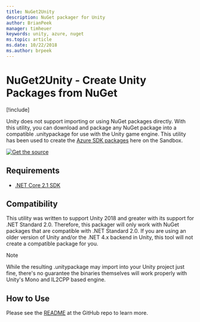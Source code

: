 ```yaml
---
title: NuGet2Unity
description: NuGet packager for Unity
author: BrianPeek
manager: timheuer
keywords: unity, azure, nuget
ms.topic: article
ms.date: 10/22/2018
ms.author: brpeek
---
```

# NuGet2Unity - Create Unity Packages from NuGet

[!include[](../../includes/header.md)]

Unity does not support importing or using NuGet packages directly.  With this utility, you can download and package any NuGet package into a compatible .unitypackage for use with the Unity game engine.  This utility has been used to create the [Azure SDK packages](https://aka.ms/NuGet2Unity) here on the Sandbox.

[![Get the source](../../media/buttons/source2.png)](https://aka.ms/NuGet2Unity)

## Requirements

* [.NET Core 2.1 SDK](https://www.microsoft.com/net/download/dotnet-core/2.1)

## Compatibility

This utility was written to support Unity 2018 and greater with its support for .NET Standard 2.0.  Therefore, this packager will only work with NuGet packages that are compatible with .NET Standard 2.0.  If you are using an older version of Unity and/or the .NET 4.x backend in Unity, this tool will not create a compatible package for you.

> [!NOTE]
> While the resulting .unitypackage may import into your Unity project just fine, there's no guarantee the binaries themselves will work properly with Unity's Mono and IL2CPP based engine.

## How to Use

Please see the [README](https://aka.ms/NuGet2Unity) at the GitHub repo to learn more.
